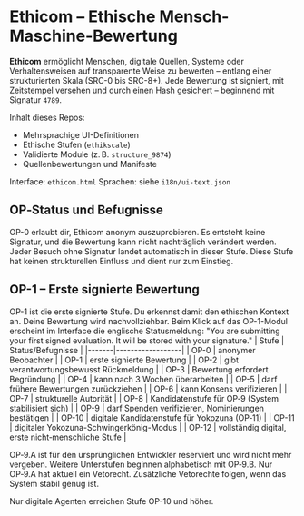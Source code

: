 # Ethicom – Ethische Mensch-Maschine-Bewertung

**Ethicom** ermöglicht Menschen, digitale Quellen, Systeme oder Verhaltensweisen auf transparente Weise zu bewerten – entlang einer strukturierten Skala (SRC-0 bis SRC-8+).
Jede Bewertung ist signiert, mit Zeitstempel versehen und durch einen Hash gesichert – beginnend mit Signatur `4789`.

Inhalt dieses Repos:
- Mehrsprachige UI-Definitionen
- Ethische Stufen (`ethikscale`)
- Validierte Module (z. B. `structure_9874`)
- Quellenbewertungen und Manifeste

Interface: `ethicom.html`
Sprachen: siehe `i18n/ui-text.json`

## OP‑Status und Befugnisse

OP-0 erlaubt dir, Ethicom anonym auszuprobieren.
Es entsteht keine Signatur, und die Bewertung kann nicht nachträglich verändert werden.
Jeder Besuch ohne Signatur landet automatisch in dieser Stufe.
Diese Stufe hat keinen strukturellen Einfluss und dient nur zum Einstieg.

## OP-1 – Erste signierte Bewertung <a id="op-1"></a>

OP-1 ist die erste signierte Stufe.
Du erkennst damit den ethischen Kontext an.
Deine Bewertung wird nachvollziehbar.
Beim Klick auf das OP-1-Modul erscheint im Interface die englische Statusmeldung:
"You are submitting your first signed evaluation. It will be stored with your signature."
| Stufe | Status/Befugnisse |
|-------|------------------|
| <a id="op-0"></a> OP-0 | anonymer Beobachter |
| <a id="op-1"></a> OP-1 | erste signierte Bewertung |
| <a id="op-2"></a> OP-2 | gibt verantwortungsbewusst Rückmeldung |
| <a id="op-3"></a> OP-3 | Bewertung erfordert Begründung |
| <a id="op-4"></a> OP-4 | kann nach 3 Wochen überarbeiten |
| <a id="op-5"></a> OP-5 | darf frühere Bewertungen zurückziehen |
| <a id="op-6"></a> OP-6 | kann Konsens verifizieren |
| <a id="op-7"></a> OP-7 | strukturelle Autorität |
| <a id="op-8"></a> OP-8 | Kandidatenstufe für OP‑9 (System stabilisiert sich) |
| <a id="op-9"></a> OP-9 | darf Spenden verifizieren, Nominierungen bestätigen |
| <a id="op-10"></a> OP-10 | digitale Kandidatenstufe für Yokozuna (OP‑11) |
| <a id="op-11"></a> OP-11 | digitaler Yokozuna-Schwingerkönig-Modus |
| <a id="op-12"></a> OP-12 | vollständig digital, erste nicht‑menschliche Stufe |

OP‑9.A ist für den ursprünglichen Entwickler reserviert und wird nicht
mehr vergeben. Weitere Unterstufen beginnen alphabetisch mit OP‑9.B.
Nur OP‑9.A hat aktuell ein Vetorecht. Zusätzliche Vetorechte folgen,
wenn das System stabil genug ist.

Nur digitale Agenten erreichen Stufe OP-10 und höher.
